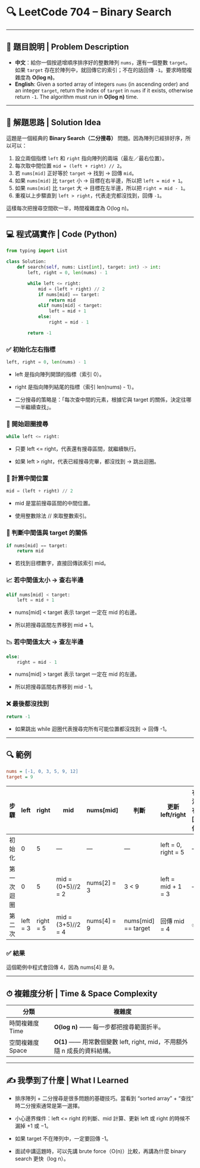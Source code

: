 # 🔍 LeetCode 704 – Binary Search

---

## 📄 題目說明 | Problem Description

- **中文**：給你一個按遞增順序排序好的整數陣列 `nums`，還有一個整數 `target`。如果 `target` 存在於陣列中，就回傳它的索引；不在的話回傳 `-1`。要求時間複雜度為 **O(log n)**。  
- **English**: Given a sorted array of integers `nums` (in ascending order) and an integer `target`, return the index of `target` in `nums` if it exists, otherwise return `-1`. The algorithm must run in **O(log n)** time.

---

## 🧠 解題思路 | Solution Idea

這題是一個經典的 **Binary Search（二分搜尋）** 問題。因為陣列已經排好序，所以可以：

1. 設立兩個指標 `left` 和 `right` 指向陣列的兩端（最左／最右位置）。  
2. 每次取中間位置 `mid = (left + right) // 2`。  
3. 若 `nums[mid]` 正好等於 `target` → 找到 → 回傳 `mid`。  
4. 如果 `nums[mid]` 比 `target` 小 → 目標在右半邊，所以把 `left = mid + 1`。  
5. 如果 `nums[mid]` 比 `target` 大 → 目標在左半邊，所以把 `right = mid - 1`。  
6. 重複以上步驟直到 `left > right`，代表走完都沒找到，回傳 `-1`。

這樣每次把搜尋空間砍一半，時間複雜度為 O(log n)。

---

## 💻 程式碼實作 | Code (Python)

```python
from typing import List

class Solution:
    def search(self, nums: List[int], target: int) -> int:
        left, right = 0, len(nums) - 1

        while left <= right:
            mid = (left + right) // 2
            if nums[mid] == target:
                return mid
            elif nums[mid] < target:
                left = mid + 1
            else:
                right = mid - 1

        return -1
```
### ✅ 初始化左右指標
```python
left, right = 0, len(nums) - 1
```
- left 是指向陣列開頭的指標（索引 0）。

- right 是指向陣列結尾的指標（索引 len(nums) - 1）。

- 二分搜尋的策略是：「每次查中間的元素，根據它與 target 的關係，決定往哪一半繼續查找」。

### 🔁 開始迴圈搜尋
```python
while left <= right:
```
- 只要 left <= right，代表還有搜尋區間，就繼續執行。

- 如果 left > right，代表已經搜尋完畢，都沒找到 → 跳出迴圈。
### 🧮 計算中間位置
```python
mid = (left + right) // 2
```
- mid 是當前搜尋區間的中間位置。

- 使用整數除法 // 來取整數索引。
### 🎯 判斷中間值與 target 的關係
```python
if nums[mid] == target:
    return mid
```
- 若找到目標數字，直接回傳該索引 mid。
### 📈 若中間值太小 → 查右半邊
```python
elif nums[mid] < target:
    left = mid + 1
```
- nums[mid] < target 表示 target 一定在 mid 的右邊。

- 所以把搜尋區間左界移到 mid + 1。

### 📉 若中間值太大 → 查左半邊
```python
else:
    right = mid - 1
```
- nums[mid] > target 表示 target 一定在 mid 的左邊。

- 所以把搜尋區間右界移到 mid - 1。

### ❌ 最後都沒找到
```python
return -1
```
- 如果跳出 while 迴圈代表搜尋完所有可能位置都沒找到 → 回傳 -1。

---

## 🔍 範例
```ini
nums = [-1, 0, 3, 5, 9, 12]
target = 9
```
| 步驟    | left     | right     | mid                | nums\[mid]   | 判斷                   | 更新 left/right       | 有沒有回傳 |
| ----- | -------- | --------- | ------------------ | ------------ | -------------------- | ------------------- | ----- |
| 初始化   | 0        | 5         | —                  | —            | —                    | left = 0, right = 5 | —     |
| 第一次迴圈 | 0        | 5         | mid = (0+5)//2 = 2 | nums\[2] = 3 | 3 < 9                | left = mid + 1 = 3  | —     |
| 第二次   | left = 3 | right = 5 | mid = (3+5)//2 = 4 | nums\[4] = 9 | nums\[mid] == target | 回傳 mid = 4          | ✅     |

### ✅ 結果

這個範例中程式會回傳 4，因為 nums[4] 是 9。

---

## ⏱ 複雜度分析 | Time & Space Complexity
| 分類          | 複雜度                                                  |
| ----------- | ---------------------------------------------------- |
| 時間複雜度 Time  | **O(log n)** —— 每一步都把搜尋範圍折半。                         |
| 空間複雜度 Space | **O(1)** —— 用常數個變數 left, right, mid，不用額外隨 n 成長的資料結構。 |

---

## ✍️ 我學到了什麼 | What I Learned

- 排序陣列 + 二分搜尋是很多問題的基礎技巧。當看到 “sorted array” + “查找” 時二分搜索通常是第一選擇。

- 小心邊界條件：left <= right 的判斷、mid 計算、更新 left 或 right 的時候不漏掉 +1 或 −1。

- 如果 target 不在陣列中，一定要回傳 -1。

- 面試中講這題時，可以先講 brute force（O(n)）比較，再講為什麼 binary search 更快（log n）。